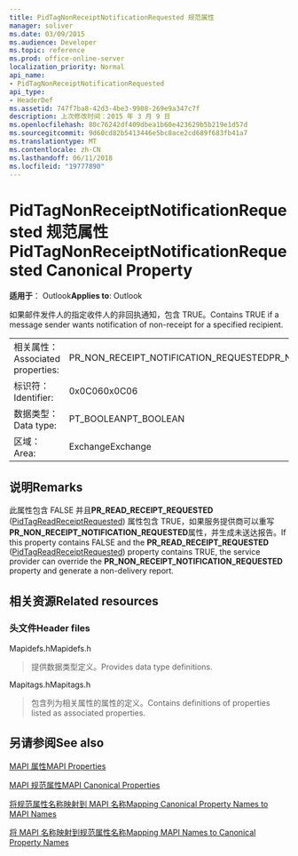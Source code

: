 ```yaml
---
title: PidTagNonReceiptNotificationRequested 规范属性
manager: soliver
ms.date: 03/09/2015
ms.audience: Developer
ms.topic: reference
ms.prod: office-online-server
localization_priority: Normal
api_name:
- PidTagNonReceiptNotificationRequested
api_type:
- HeaderDef
ms.assetid: 747f7ba8-42d3-4be3-9908-269e9a347c7f
description: 上次修改时间：2015 年 3 月 9 日
ms.openlocfilehash: 80c76242df409dbea1b60e423629b5b219e1d57d
ms.sourcegitcommit: 9d60cd82b5413446e5bc8ace2cd689f683fb41a7
ms.translationtype: MT
ms.contentlocale: zh-CN
ms.lasthandoff: 06/11/2018
ms.locfileid: "19777890"
---
```

# <a name="pidtagnonreceiptnotificationrequested-canonical-property"></a><span data-ttu-id="131ef-103">PidTagNonReceiptNotificationRequested 规范属性</span><span class="sxs-lookup"><span data-stu-id="131ef-103">PidTagNonReceiptNotificationRequested Canonical Property</span></span>

  
  
<span data-ttu-id="131ef-104">**适用于**： Outlook</span><span class="sxs-lookup"><span data-stu-id="131ef-104">**Applies to**: Outlook</span></span> 
  
<span data-ttu-id="131ef-105">如果邮件发件人的指定收件人的非回执通知，包含 TRUE。</span><span class="sxs-lookup"><span data-stu-id="131ef-105">Contains TRUE if a message sender wants notification of non-receipt for a specified recipient.</span></span>
  
|||
|:-----|:-----|
|<span data-ttu-id="131ef-106">相关属性：</span><span class="sxs-lookup"><span data-stu-id="131ef-106">Associated properties:</span></span>  <br/> |<span data-ttu-id="131ef-107">PR_NON_RECEIPT_NOTIFICATION_REQUESTED</span><span class="sxs-lookup"><span data-stu-id="131ef-107">PR_NON_RECEIPT_NOTIFICATION_REQUESTED</span></span>  <br/> |
|<span data-ttu-id="131ef-108">标识符：</span><span class="sxs-lookup"><span data-stu-id="131ef-108">Identifier:</span></span>  <br/> |<span data-ttu-id="131ef-109">0x0C06</span><span class="sxs-lookup"><span data-stu-id="131ef-109">0x0C06</span></span>  <br/> |
|<span data-ttu-id="131ef-110">数据类型：</span><span class="sxs-lookup"><span data-stu-id="131ef-110">Data type:</span></span>  <br/> |<span data-ttu-id="131ef-111">PT_BOOLEAN</span><span class="sxs-lookup"><span data-stu-id="131ef-111">PT_BOOLEAN</span></span>  <br/> |
|<span data-ttu-id="131ef-112">区域：</span><span class="sxs-lookup"><span data-stu-id="131ef-112">Area:</span></span>  <br/> |<span data-ttu-id="131ef-113">Exchange</span><span class="sxs-lookup"><span data-stu-id="131ef-113">Exchange</span></span>  <br/> |
   
## <a name="remarks"></a><span data-ttu-id="131ef-114">说明</span><span class="sxs-lookup"><span data-stu-id="131ef-114">Remarks</span></span>

<span data-ttu-id="131ef-115">此属性包含 FALSE 并且**PR_READ_RECEIPT_REQUESTED** ([PidTagReadReceiptRequested](pidtagreadreceiptrequested-canonical-property.md)) 属性包含 TRUE，如果服务提供商可以重写**PR_NON_RECEIPT_NOTIFICATION_REQUESTED**属性，并生成未送达报告。</span><span class="sxs-lookup"><span data-stu-id="131ef-115">If this property contains FALSE and the **PR_READ_RECEIPT_REQUESTED** ([PidTagReadReceiptRequested](pidtagreadreceiptrequested-canonical-property.md)) property contains TRUE, the service provider can override the **PR_NON_RECEIPT_NOTIFICATION_REQUESTED** property and generate a non-delivery report.</span></span> 
  
## <a name="related-resources"></a><span data-ttu-id="131ef-116">相关资源</span><span class="sxs-lookup"><span data-stu-id="131ef-116">Related resources</span></span>

### <a name="header-files"></a><span data-ttu-id="131ef-117">头文件</span><span class="sxs-lookup"><span data-stu-id="131ef-117">Header files</span></span>

<span data-ttu-id="131ef-118">Mapidefs.h</span><span class="sxs-lookup"><span data-stu-id="131ef-118">Mapidefs.h</span></span>
  
> <span data-ttu-id="131ef-119">提供数据类型定义。</span><span class="sxs-lookup"><span data-stu-id="131ef-119">Provides data type definitions.</span></span>
    
<span data-ttu-id="131ef-120">Mapitags.h</span><span class="sxs-lookup"><span data-stu-id="131ef-120">Mapitags.h</span></span>
  
> <span data-ttu-id="131ef-121">包含列为相关属性的属性的定义。</span><span class="sxs-lookup"><span data-stu-id="131ef-121">Contains definitions of properties listed as associated properties.</span></span>
    
## <a name="see-also"></a><span data-ttu-id="131ef-122">另请参阅</span><span class="sxs-lookup"><span data-stu-id="131ef-122">See also</span></span>



[<span data-ttu-id="131ef-123">MAPI 属性</span><span class="sxs-lookup"><span data-stu-id="131ef-123">MAPI Properties</span></span>](mapi-properties.md)
  
[<span data-ttu-id="131ef-124">MAPI 规范属性</span><span class="sxs-lookup"><span data-stu-id="131ef-124">MAPI Canonical Properties</span></span>](mapi-canonical-properties.md)
  
[<span data-ttu-id="131ef-125">将规范属性名称映射到 MAPI 名称</span><span class="sxs-lookup"><span data-stu-id="131ef-125">Mapping Canonical Property Names to MAPI Names</span></span>](mapping-canonical-property-names-to-mapi-names.md)
  
[<span data-ttu-id="131ef-126">将 MAPI 名称映射到规范属性名称</span><span class="sxs-lookup"><span data-stu-id="131ef-126">Mapping MAPI Names to Canonical Property Names</span></span>](mapping-mapi-names-to-canonical-property-names.md)

